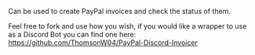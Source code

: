 Can be used to create PayPal invoices and check the status of them. 

Feel free to fork and use how you wish, if you would like a wrapper to use as a Discord Bot you can find one here: https://github.com/ThomsonW04/PayPal-Discord-Invoicer
